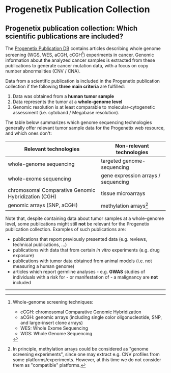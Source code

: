 # Progenetix Publication Collection

## Progenetix publication collection: Which scientific publications are included?

The [Progenetix Publication DB](http://progenetix.org/publications/) contains articles describing whole genome screening (WGS, WES, aCGH, cCGH[^1]) experiments in cancer. Genomic information about the analyzed cancer samples is extracted from these publications to generate cancer mutation data, with a focus on copy number abnormalities (CNV / CNA).

Data from a scientific publication is included in the Progenetix publication collection if the following __three main criteria__ are fulfilled:

1. Data was obtained from a __human tumor sample__
2. Data represents the tumor at a __whole-genome level__
3. Genomic resolution is at least comparable to molecular-cytogenetic assessment (i.e. cytoband / Megabase resolution).

The table below summarizes which genome sequencing technologies generally offer relevant tumor sample data for the Progenetix web resource, and which ones don't:

Relevant technologies | Non-relevant technologies
------------ | -------------
whole-genome sequencing  |  targeted genome-sequencing
whole-exome sequencing  | gene expression arrays / sequencing
chromosomal Comparative Genomic Hybridization (CGH) | tissue microarrays
genomic arrays (SNP, aCGH) | methylation arrays[^2]

Note that, despite containing data about tumor samples at a whole-genome level, some publications might still **not** be relevant for the Progenetix publication collection. Examples of such publications are:

* publications that report previously presented data (e.g. reviews, technical publications, ...)
* publications with data that from certain _in vitro_ experiments (e.g. drug exposure)
* publications with tumor data obtained from animal models (i.e. not measuring a human genome)
* articles which report germline analyses - e.g. **GWAS** studies of individuals with a risk for - or manifestation of - a malignancy are **not** included

---

[^1]: Whole-genome screening techniques:
    * cCGH: chromosomal Comparative Genomic Hybridization
    * aCGH: genomic arrays (including single color oligonucleotide, SNP, and large-insert clone arrays)
    * WES: Whole Exome Sequencing
    * WGS: Whole Genome Sequencing

[^2]: In principle, methylation arrays could be considered as "genome screening experiments", since one may extract e.g. CNV profiles from some platforms/experiments. However, at this time we do not consider them as "compatible" platforms.
